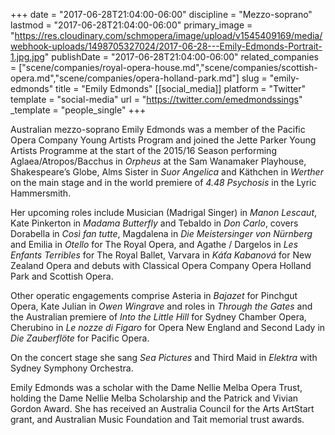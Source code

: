 +++
date = "2017-06-28T21:04:00-06:00"
discipline = "Mezzo-soprano"
lastmod = "2017-06-28T21:04:00-06:00"
primary_image = "https://res.cloudinary.com/schmopera/image/upload/v1545409169/media/webhook-uploads/1498705327024/2017-06-28---Emily-Edmonds-Portrait-1.jpg.jpg"
publishDate = "2017-06-28T21:04:00-06:00"
related_companies = ["scene/companies/royal-opera-house.md","scene/companies/scottish-opera.md","scene/companies/opera-holland-park.md"]
slug = "emily-edmonds"
title = "Emily Edmonds"
[[social_media]]
platform = "Twitter"
template = "social-media"
url = "https://twitter.com/emedmondssings"
_template = "people_single"
+++

Australian mezzo-soprano Emily Edmonds was a member of the Pacific Opera Company Young Artists Program and joined the Jette Parker Young Artists Programme at the start of the 2015/16 Season performing Aglaea/Atropos/Bacchus in *Orpheus* at the Sam Wanamaker Playhouse, Shakespeare’s Globe, Alms Sister in *Suor Angelica* and Käthchen in *Werther* on the main stage and in the world premiere of *4.48 Psychosis* in the Lyric Hammersmith.
 
Her upcoming roles include Musician (Madrigal Singer) in *Manon Lescaut*, Kate Pinkerton in *Madama Butterfly* and Tebaldo in *Don Carlo*, covers Dorabella in *Così fan tutte*, Magdalena in *Die Meistersinger von Nürnberg* and Emilia in *Otello* for The Royal Opera, and Agathe / Dargelos in *Les Enfants Terribles* for The Royal Ballet, Varvara in *Káťa Kabanová* for New Zealand Opera and debuts with Classical Opera Company Opera Holland Park and Scottish Opera.
 
Other operatic engagements comprise Asteria in *Bajazet* for Pinchgut Opera, Kate Julian in *Owen Wingrave* and roles in *Through the Gates* and the Australian premiere of *Into the Little Hill* for Sydney Chamber Opera, Cherubino in *Le nozze di Figaro* for Opera New England and Second Lady in *Die Zauberflöte* for Pacific Opera.

On the concert stage she sang *Sea Pictures* and Third Maid in *Elektra* with Sydney Symphony Orchestra.
 
Emily Edmonds was a scholar with the Dame Nellie Melba Opera Trust, holding the Dame Nellie Melba Scholarship and the Patrick and Vivian Gordon Award. She has received an Australia Council for the Arts ArtStart grant, and Australian Music Foundation and Tait memorial trust awards.
